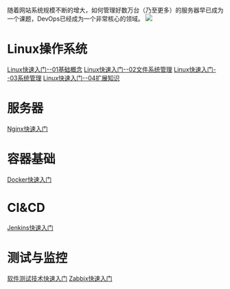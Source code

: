 随着网站系统规模不断的增大，如何管理好数万台（乃至更多）的服务器早已成为一个课题，DevOps已经成为一个非常核心的领域。
![](http://i.imgur.com/XwqSCz6.jpg)

# Linux操作系统 #
[Linux快速入门--01基础概念](http://www.cnblogs.com/wanliwang01/p/Linux_fast01_base.html)
[Linux快速入门--02文件系统管理](http://www.cnblogs.com/wanliwang01/p/Linux_fast02_filesystem.html)
[Linux快速入门--03系统管理](http://www.cnblogs.com/wanliwang01/p/Linux_fast03_.html)
[Linux快速入门--04扩展知识](http://www.cnblogs.com/wanliwang01/p/Linux_fast04_extention.html)

# 服务器 #
[Nginx快速入门](http://www.cnblogs.com/wanliwang01/p/nginx_fast.html)


# 容器基础 #
[Docker快速入门](http://www.cnblogs.com/wanliwang01/p/docker_fast.html)

# CI&CD #
[Jenkins快速入门](http://www.cnblogs.com/wanliwang01/p/jenkins_fast.html)


# 测试与监控 #
[软件测试技术快速入门](http://www.cnblogs.com/wanliwang01/p/test_fast.html)
[Zabbix快速入门](http://www.cnblogs.com/wanliwang01/p/zabbix_fast.html)



